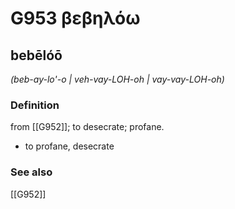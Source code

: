 # G953 βεβηλόω

## bebēlóō

_(beb-ay-lo'-o | veh-vay-LOH-oh | vay-vay-LOH-oh)_

### Definition

from [[G952]]; to desecrate; profane.

- to profane, desecrate

### See also

[[G952]]

